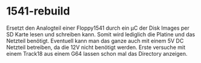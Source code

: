 # 1541-rebuild
Ersetzt den Analogteil einer Floppy1541 durch ein µC der Disk Images per SD Karte lesen und schreiben kann.
Somit wird lediglich die Platine und das Netzteil benötigt. Eventuell kann man das ganze auch mit einem 5V DC Netzteil betreiben, da die 12V nicht benötigt werden.
Erste versuche mit einem Track18 aus einem G64 lassen schon mal das Directory anzeigen.
